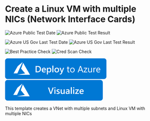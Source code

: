 # Create a Linux VM with multiple NICs (Network Interface Cards)

![Azure Public Test Date](https://azurequickstartsservice.blob.core.windows.net/badges/201-vm-multiple-nics-linux/PublicLastTestDate.svg)
![Azure Public Test Result](https://azurequickstartsservice.blob.core.windows.net/badges/201-vm-multiple-nics-linux/PublicDeployment.svg)

![Azure US Gov Last Test Date](https://azurequickstartsservice.blob.core.windows.net/badges/201-vm-multiple-nics-linux/FairfaxLastTestDate.svg)
![Azure US Gov Last Test Result](https://azurequickstartsservice.blob.core.windows.net/badges/201-vm-multiple-nics-linux/FairfaxDeployment.svg)

![Best Practice Check](https://azurequickstartsservice.blob.core.windows.net/badges/201-vm-multiple-nics-linux/BestPracticeResult.svg)
![Cred Scan Check](https://azurequickstartsservice.blob.core.windows.net/badges/201-vm-multiple-nics-linux/CredScanResult.svg)

[![Deploy To Azure](https://raw.githubusercontent.com/Azure/azure-quickstart-templates/master/1-CONTRIBUTION-GUIDE/images/deploytoazure.svg?sanitize=true)](https://portal.azure.com/#create/Microsoft.Template/uri/https%3A%2F%2Fraw.githubusercontent.com%2FAzure%2Fazure-quickstart-templates%2Fmaster%2F201-vm-multiple-nics-linux%2Fazuredeploy.json)  [![Visualize](https://raw.githubusercontent.com/Azure/azure-quickstart-templates/master/1-CONTRIBUTION-GUIDE/images/visualizebutton.svg?sanitize=true)](http://armviz.io/#/?load=https%3A%2F%2Fraw.githubusercontent.com%2FAzure%2Fazure-quickstart-templates%2Fmaster%2F201-vm-multiple-nics-linux%2Fazuredeploy.json)

This template creates a VNet with multiple subnets and Linux VM with multiple NICs


